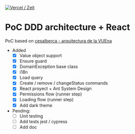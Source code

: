 [![Vercel / Zeit](https://badgen.net/badge/icon/vercel?icon=zeit&label)](https://react-ddd-architecture.now.sh/)

# PoC DDD architecture + React

PoC based on [cesalberca - arquitectura de la VUEna](https://github.com/cesalberca/arquitectura-de-la-vue-na)

- Added
  - [x] Value object support
  - [x] Ensure guard
  - [x] DomainException base class
  - [x] i18n
  - [x] Load query
  - [x] Create / remove / changeStatus commands
  - [x] React proyect + Ant System Design
  - [x] Permissions flow (runner step)
  - [x] Loading flow (runner step)
  - [x] Add dark theme
- Pending:
  - [ ] Unit testing
  - [ ] Add tests jest / cypress
  - [ ] Add doc
